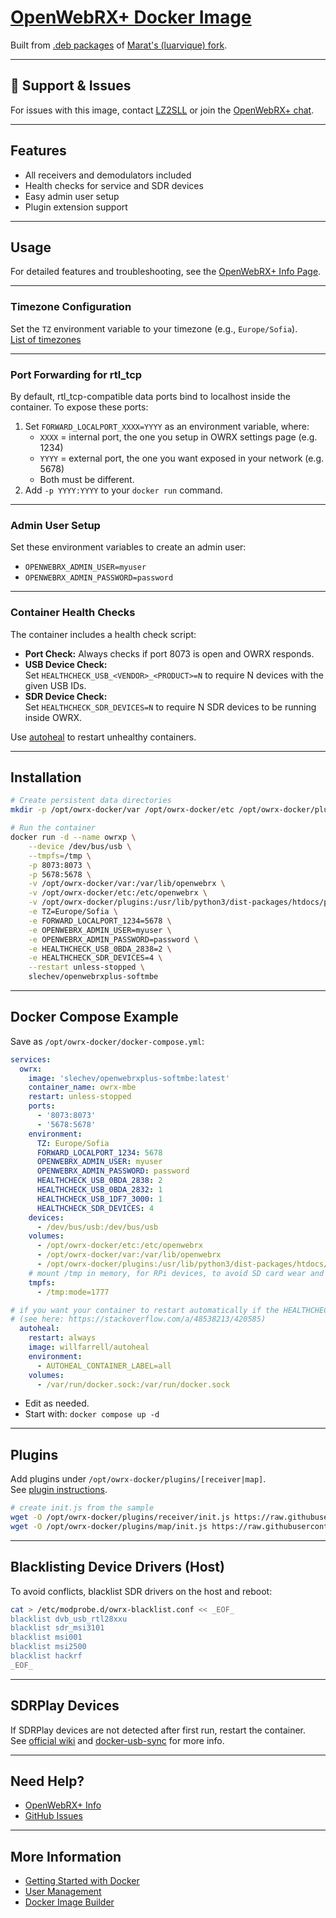 # [OpenWebRX+ Docker Image](https://github.com/luarvique/openwebrx)

Built from [.deb packages](https://luarvique.github.io/ppa/) of [Marat's (luarvique) fork](https://github.com/luarvique).

---

## 🚨 Support & Issues

For issues with this image, contact [LZ2SLL](https://0xaf.org/about/) or join the [OpenWebRX+ chat](https://t.me/openwebrx_chat).

---

## Features

- All receivers and demodulators included
- Health checks for service and SDR devices
- Easy admin user setup
- Plugin extension support

---

## Usage

For detailed features and troubleshooting, see the [OpenWebRX+ Info Page](https://fms.komkon.org/OWRX/).

---

### Timezone Configuration

Set the `TZ` environment variable to your timezone (e.g., `Europe/Sofia`).  
[List of timezones](https://en.wikipedia.org/wiki/List_of_tz_database_time_zones#List)

---

### Port Forwarding for rtl_tcp

By default, rtl_tcp-compatible data ports bind to localhost inside the container. To expose these ports:

1. Set `FORWARD_LOCALPORT_XXXX=YYYY` as an environment variable, where:
   - `XXXX` = internal port, the one you setup in OWRX settings page (e.g. 1234)
   - `YYYY` = external port, the one you want exposed in your network (e.g. 5678)
   - Both must be different.
2. Add `-p YYYY:YYYY` to your `docker run` command.

---

### Admin User Setup

Set these environment variables to create an admin user:

- `OPENWEBRX_ADMIN_USER=myuser`
- `OPENWEBRX_ADMIN_PASSWORD=password`

---

### Container Health Checks

The container includes a health check script:

- **Port Check:** Always checks if port 8073 is open and OWRX responds.
- **USB Device Check:**  
  Set `HEALTHCHECK_USB_<VENDOR>_<PRODUCT>=N` to require N devices with the given USB IDs.
- **SDR Device Check:**  
  Set `HEALTHCHECK_SDR_DEVICES=N` to require N SDR devices to be running inside OWRX.

Use [autoheal](https://hub.docker.com/r/willfarrell/autoheal/) to restart unhealthy containers.

---

## Installation

```sh
# Create persistent data directories
mkdir -p /opt/owrx-docker/var /opt/owrx-docker/etc /opt/owrx-docker/plugins/receiver /opt/owrx-docker/plugins/map

# Run the container
docker run -d --name owrxp \
    --device /dev/bus/usb \
    --tmpfs=/tmp \
    -p 8073:8073 \
    -p 5678:5678 \
    -v /opt/owrx-docker/var:/var/lib/openwebrx \
    -v /opt/owrx-docker/etc:/etc/openwebrx \
    -v /opt/owrx-docker/plugins:/usr/lib/python3/dist-packages/htdocs/plugins \
    -e TZ=Europe/Sofia \
    -e FORWARD_LOCALPORT_1234=5678 \
    -e OPENWEBRX_ADMIN_USER=myuser \
    -e OPENWEBRX_ADMIN_PASSWORD=password \
    -e HEALTHCHECK_USB_0BDA_2838=2 \
    -e HEALTHCHECK_SDR_DEVICES=4 \
    --restart unless-stopped \
    slechev/openwebrxplus-softmbe
```

---

## Docker Compose Example

Save as `/opt/owrx-docker/docker-compose.yml`:

```yaml
services:
  owrx:
    image: 'slechev/openwebrxplus-softmbe:latest'
    container_name: owrx-mbe
    restart: unless-stopped
    ports:
      - '8073:8073'
      - '5678:5678'
    environment:
      TZ: Europe/Sofia
      FORWARD_LOCALPORT_1234: 5678
      OPENWEBRX_ADMIN_USER: myuser
      OPENWEBRX_ADMIN_PASSWORD: password
      HEALTHCHECK_USB_0BDA_2838: 2
      HEALTHCHECK_USB_0BDA_2832: 1
      HEALTHCHECK_USB_1DF7_3000: 1
      HEALTHCHECK_SDR_DEVICES: 4
    devices:
      - /dev/bus/usb:/dev/bus/usb
    volumes:
      - /opt/owrx-docker/etc:/etc/openwebrx
      - /opt/owrx-docker/var:/var/lib/openwebrx
      - /opt/owrx-docker/plugins:/usr/lib/python3/dist-packages/htdocs/plugins
    # mount /tmp in memory, for RPi devices, to avoid SD card wear and make dump1090 work faster
    tmpfs:
      - /tmp:mode=1777

# if you want your container to restart automatically if the HEALTHCHECK fails
# (see here: https://stackoverflow.com/a/48538213/420585)
  autoheal:
    restart: always
    image: willfarrell/autoheal
    environment:
      - AUTOHEAL_CONTAINER_LABEL=all
    volumes:
      - /var/run/docker.sock:/var/run/docker.sock
```

- Edit as needed.
- Start with: `docker compose up -d`

---

## Plugins

Add plugins under `/opt/owrx-docker/plugins/[receiver|map]`.  
See [plugin instructions](https://github.com/0xAF/openwebrxplus-plugins).

```sh
# create init.js from the sample
wget -O /opt/owrx-docker/plugins/receiver/init.js https://raw.githubusercontent.com/0xAF/openwebrxplus-plugins/main/receiver/init.js.sample
wget -O /opt/owrx-docker/plugins/map/init.js https://raw.githubusercontent.com/0xAF/openwebrxplus-plugins/main/map/init.js.sample
```

---

## Blacklisting Device Drivers (Host)

To avoid conflicts, blacklist SDR drivers on the host and reboot:

```sh
cat > /etc/modprobe.d/owrx-blacklist.conf << _EOF_
blacklist dvb_usb_rtl28xxu
blacklist sdr_msi3101
blacklist msi001
blacklist msi2500
blacklist hackrf
_EOF_
```

---

## SDRPlay Devices

If SDRPlay devices are not detected after first run, restart the container.  
See [official wiki](https://github.com/jketterl/openwebrx/wiki/SDRPlay-device-notes#no-sdr-devices-available-when-running-in-docker) and [docker-usb-sync](https://github.com/pbelskiy/docker-usb-sync) for more info.

---

## Need Help?

- [OpenWebRX+ Info](https://fms.komkon.org/OWRX/)
- [GitHub Issues](https://github.com/0xAF/openwebrxplus-docker-builder/issues)

---

## More Information

- [Getting Started with Docker](https://github.com/jketterl/openwebrx/wiki/Getting-Started-using-Docker)
- [User Management](https://github.com/jketterl/openwebrx/wiki/User-Management#special-information-for-docker-users)
- [Docker Image Builder](https://github.com/0xAF/openwebrxplus-docker-builder)
